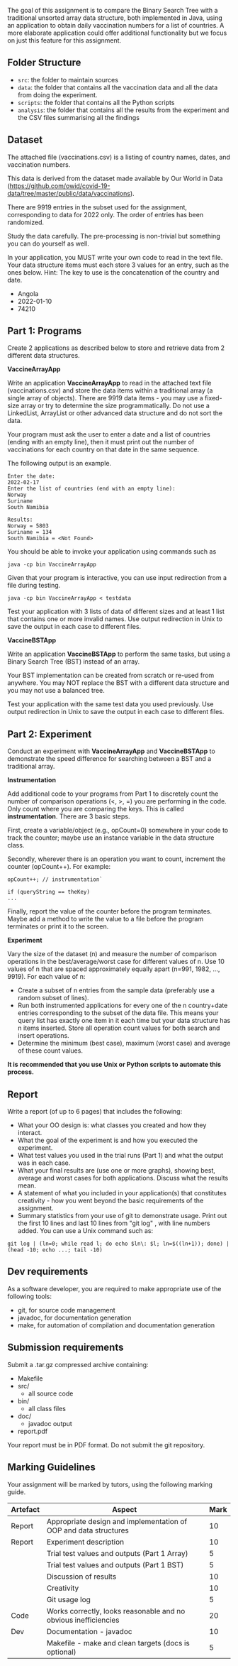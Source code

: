 The goal of this assignment is to compare the Binary Search Tree with a traditional unsorted array data structure, both implemented in Java, using an application to obtain daily vaccination numbers for a list of countries. A more elaborate application could offer additional functionality but we focus on just this feature for this assignment.

## Folder Structure
- `src`: the folder to maintain sources
- `data`: the folder that contains all the vaccination data and all the data from doing the experiment.
- `scripts`: the folder that contains all the Python scripts
- `analysis`: the folder that contains all the results from the experiment and the CSV files summarising all the findings

## Dataset

The attached file (vaccinations.csv) is a listing of country names, dates, and vaccination numbers.

This data is derived from the dataset made available by Our World in Data (https://github.com/owid/covid-19-data/tree/master/public/data/vaccinations).

There are 9919 entries in the subset used for the assignment, corresponding to data for 2022 only. The order of entries has been randomized.

Study the data carefully. The pre-processing is non-trivial but something you can do yourself as well.

In your application, you MUST write your own code to read in the text file. Your data structure items must each store 3 values for an entry, such as the ones below. Hint: The key to use is the concatenation of the country and date.

-   Angola
-   2022-01-10
-   74210

## Part 1: Programs

Create 2 applications as described below to store and retrieve data from 2 different data structures.

**VaccineArrayApp**

Write an application  **VaccineArrayApp**  to read in the attached text file (vaccinations.csv) and store the data items within a traditional array (a single array of objects). There are 9919 data items - you may use a fixed-size array or try to determine the size programmatically. Do not use a LinkedList, ArrayList or other advanced data structure and do not sort the data.

Your program must ask the user to enter a date and a list of countries (ending with an empty line), then it must print out the number of vaccinations for each country on that date in the same sequence.

The following output is an example.

    Enter the date:
    2022-02-17
    Enter the list of countries (end with an empty line):
    Norway
    Suriname
    South Namibia
    
    Results:
    Norway = 5803
    Suriname = 134
    South Namibia = <Not Found>

You should be able to invoke your application using commands such as

    java -cp bin VaccineArrayApp

Given that your program is interactive, you can use input redirection from a file during testing.

    java -cp bin VaccineArrayApp < testdata

Test your application with 3 lists of data of different sizes and at least 1 list that contains one or more invalid names. Use output redirection in Unix to save the output in each case to different files.

**VaccineBSTApp**

Write an application  **VaccineBSTApp**  to perform the same tasks, but using a Binary Search Tree (BST) instead of an array.

Your BST implementation can be created from scratch or re-used from anywhere. You may NOT replace the BST with a different data structure and you may not use a balanced tree.

Test your application with the same test data you used previously. Use output redirection in Unix to save the output in each case to different files.

## Part 2: Experiment

Conduct an experiment with  **VaccineArrayApp**  and  **VaccineBSTApp**  to demonstrate the speed difference for searching between a BST and a traditional array.

**Instrumentation**

Add additional code to your programs from Part 1 to discretely count the number of comparison operations (<, >, =) you are performing in the code. Only count where you are comparing the keys. This is called  **instrumentation**. There are 3 basic steps.

First, create a variable/object (e.g., opCount=0) somewhere in your code to track the counter; maybe use an instance variable in the data structure class.

Secondly, wherever there is an operation you want to count, increment the counter (opCount++). For example:

    opCount++; // instrumentation`
    
    if (queryString == theKey)  
    ...

Finally, report the value of the counter before the program terminates. Maybe add a method to write the value to a file before the program terminates or print it to the screen.

**Experiment**

Vary the size of the dataset (n) and measure the number of comparison operations in the best/average/worst case for different values of n. Use 10 values of n that are spaced approximately equally apart (n=991, 1982, ..., 9919). For each value of n:

-   Create a subset of n entries from the sample data (preferably use a random subset of lines).
-   Run both instrumented applications for every one of the n country+date entries corresponding to the subset of the data file. This means your query list has exactly one item in it each time but your data structure has n items inserted. Store all operation count values for both search and insert operations.
-   Determine the minimum (best case), maximum (worst case) and average of these count values.

**It is recommended that you use Unix or Python scripts to automate this process.**

## Report

Write a report (of up to 6 pages) that includes the following:

-   What your OO design is: what classes you created and how they interact.
-   What the goal of the experiment is and how you executed the experiment.
-   What test values you used in the trial runs (Part 1) and what the output was in each case.
-   What your final results are (use one or more graphs), showing best, average and worst cases for both applications. Discuss what the results mean.
-   A statement of what you included in your application(s) that constitutes creativity - how you went beyond the basic requirements of the assignment.
-   Summary statistics from your use of git to demonstrate usage. Print out the first 10 lines and last 10 lines from "git log" , with line numbers added. You can use a Unix command such as:

`git log | (ln=0; while read l; do echo $ln\: $l; ln=$((ln+1)); done) | (head -10; echo ...; tail -10)`

## Dev requirements

As a software developer, you are required to make appropriate use of the following tools:

-   git, for source code management
-   javadoc, for documentation generation
-   make, for automation of compilation and documentation generation

## Submission requirements

Submit a .tar.gz compressed archive containing:

-   Makefile
-   src/
    -   all source code
-   bin/
    -   all class files
-   doc/
    -   javadoc output
-   report.pdf

Your report must be in PDF format. Do not submit the git repository.

## Marking Guidelines

Your assignment will be marked by tutors, using the following marking guide.

|Artefact|Aspect |Mark|
|--|--|--|
| Report | Appropriate design and implementation of OOP and data structures |10|
| Report | Experiment description |10|
|  |Trial test values and outputs (Part 1 Array) |5|
|  | Trial test values and outputs (Part 1 BST) |5|
|  | Discussion of results |10|
|  |  Creativity |10|
|  | Git usage log|5|
| Code |Works correctly, looks reasonable and no obvious inefficiencies  |20|
| Dev |  Documentation - javadoc|10|
|  |  Makefile - make and clean targets (docs is optional)|5|